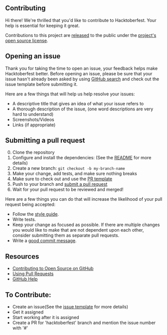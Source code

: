 ## Contributing

[pr]: https://github.com/imPdhar/Advanced-Fitness-Tracker/compare
[style]: https://github.com/bbatsov/ruby-style-guide

Hi there! We're thrilled that you'd like to contribute to Hacktoberfest. Your help is essential for keeping it great.

Contributions to this project are [released](https://help.github.com/articles/github-terms-of-service/#6-contributions-under-repository-license) to the public under the [project's open source license](LICENSE).

## Opening an issue

Thank you for taking the time to open an issue, your feedback helps make Hacktoberfest better.
Before opening an issue, please be sure that your issue hasn't already been asked by using [GitHub search](https://help.github.com/articles/searching-issues/) and check out the issue template before submitting it.

Here are a few things that will help us help resolve your issues:

- A descriptive title that gives an idea of what your issue refers to
- A thorough description of the issue, (one word descriptions are very hard to understand)
- Screenshots/Videos
- Links (if appropriate)

## Submitting a pull request

0. Clone the repository
0. Configure and install the dependencies: (See the [README](readme.md) for more details)
0. Create a new branch: `git checkout -b my-branch-name`
0. Make your change, add tests, and make sure nothing breaks
0. Make sure to check out and use the [PR template](https://github.com/imPdhar/Advanced-Fitness-Tracker/blob/master/.github/PR_TEMPLATE.md)
0. Push to your branch and [submit a pull request][pr]
0. Wait for your pull request to be reviewed and merged!

Here are a few things you can do that will increase the likelihood of your pull request being accepted:

- Follow the [style guide][style].
- Write tests.
- Keep your change as focused as possible. If there are multiple changes you would like to make that are not dependent upon each other, consider submitting them as separate pull requests.
- Write a [good commit message](http://tbaggery.com/2008/04/19/a-note-about-git-commit-messages.html).

## Resources

- [Contributing to Open Source on GitHub](https://guides.github.com/activities/contributing-to-open-source/)
- [Using Pull Requests](https://help.github.com/articles/using-pull-requests/)
- [GitHub Help](https://help.github.com)

## To Contribute:

- Create an issue(See the [issue template](.github/issue_template.md) for more details)
- Get it assigned
- Start working after it is assigned
- Create a PR for 'hacktoberfest' branch and mention the issue number with '#'
